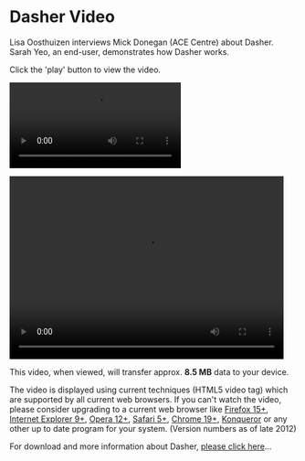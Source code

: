 
# Dasher Video

Lisa Oosthuizen interviews Mick Donegan (ACE Centre) about Dasher. Sarah Yeo, an end-user, demonstrates how Dasher works. 

Click the 'play' button to view the video. 

![](/Videos/Dasher.mp4)


<video width="480" height="320" controls="controls">
  <source src="/Videos/Dasher.mp4" type="video/mp4">
</video>

This video, when viewed, will transfer approx. **8.5 MB** data to your device.

The video is displayed using current techniques (HTML5 video tag) which are supported by all current web browsers. If you can't watch the video, please consider upgrading to a current web browser like [Firefox 15+][1], [Internet Explorer 9+][2], [Opera 12+][3], [Safari 5+][4], [Chrome 19+][5], [Konqueror][6] or any other up to date program for your system. (Version numbers as of late 2012)

  
For download and more information about Dasher, [please click here][7]... 

[1]: http://www.getfirefox.org
[2]: http://windows.microsoft.com/en-US/internet-explorer/downloads/ie
[3]: http://www.opera.com/
[4]: http://www.apple.com/safari/
[5]: https://www.google.com/intl/en/chrome/browser/
[6]: http://www.konqueror.org/download/
[7]: /main/Applications/Dasher.md

  
<!--stackedit_data:
eyJoaXN0b3J5IjpbMTM1MjMyMjg1NSwtMTU3OTkxODYxNCwxNT
EzNzk1OTg1LDc0MjEyMzc1OSwtNzU5MzUxNzQzLC0xNjcwMDE1
MjUyLC0zMjQwMzIwODBdfQ==
-->